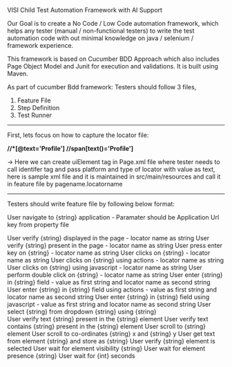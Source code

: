VISI Child Test Automation Framework with AI Support

Our Goal is to create a No Code / Low Code automation framework, which helps any tester (manual / non-functional testers) to write the test automation code with out minimal knowledge on java / selenium / framework experience.

This framework is based on Cucumber BDD Approach which also includes Page Object Model and Junit for execution and validations. It is built using Maven.

As part of cucumber Bdd framework:
Testers should follow 3 files,
  1. Feature File
  2. Step Definition
  3. Test Runner

-------------------------------------------------------------

First, lets focus on how to capture the locator file:

**<?xml version="1.0" encoding="UTF-8"?>
<uiElements>
	<uiElement name="ProfileIcon">
		<identifier platform="android" type="xpath">//*[@text='Profile']
		</identifier>
		<identifier platform="web" type="xpath">//span[text()='Profile']
		</identifier>
	</uiElement>
</uiElements>**

-> Here we can create uiElement tag in Page.xml file where tester needs to call identifer tag and pass platform and type of locator with value as text, here is sample xml file and it is maintained in src/main/resources and call it in feature file by pagename.locatorname

-------------------------------------------------------------

Testers should write feature file by following below format:

User navigate to {string} application                                       - Paramater should be Application Url key from property file

User verify {string} displayed in the page                                  - locator name as string
User verify {string} present in the page                                    - locator name as string
User press enter key on {string}                                            - locator name as string
User clicks on {string}                                                     - locator name as string 
User clicks on {string} using actions                                       - locator name as string
User clicks on {string} using javascript                                    - locator name as string
User perform double click on {string}                                       - locator name as string 
User enter {string} in {string} field                                       - value as first string and locator name as second string
User enter {string} in {string} field using actions                         - value as first string and locator name as second string
User enter {string} in {string} field using javascript                      - value as first string and locator name as second string
User select {string} from dropdown {string} using {string}                 
User verify text {string} present in the {string} element
User verify text contains {string} present in the {string} element
User scroll to {string} element
User scroll to co-ordinates {string} x and {string} y
User get text from element {string} and store as {string}
User verify {string} element is selected
User wait for element visibility {string}
User wait for element presence {string}
User wait for {int} seconds
